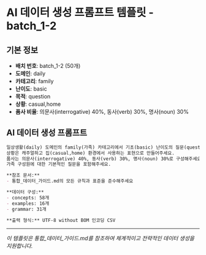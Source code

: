 # AI 데이터 생성 프롬프트 템플릿 - batch_1-2

## 기본 정보
- **배치 번호**: batch_1-2 (50개)
- **도메인**: daily
- **카테고리**: family
- **난이도**: basic
- **목적**: question
- **상황**: casual,home
- **품사 비율**: 의문사(interrogative) 40%, 동사(verb) 30%, 명사(noun) 30%

## AI 데이터 생성 프롬프트

```markdown
일상생활(daily) 도메인의 family(가족) 카테고리에서 기초(basic) 난이도의 질문(question) 목적 데이터를 50개 생성해주세요.
상황은 캐주얼하고 집(casual,home) 환경에서 사용하는 표현으로 만들어주세요.
품사는 의문사(interrogative) 40%, 동사(verb) 30%, 명사(noun) 30%로 구성해주세요.
가족 구성원에 대한 기본적인 질문을 포함해주세요.

**참조 문서:**
- 통합_데이터_가이드.md의 모든 규칙과 표준을 준수해주세요

**데이터 구성:**
- concepts: 58개
- examples: 16개  
- grammar: 31개

**출력 형식:** UTF-8 without BOM 인코딩 CSV
```

---

_이 템플릿은 통합_데이터_가이드.md를 참조하여 체계적이고 전략적인 데이터 생성을 지원합니다._